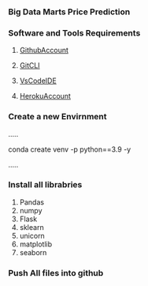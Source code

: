 ### Big Data Marts Price Prediction

### Software and Tools Requirements

1. [GithubAccount](https://github.com)

2. [GitCLI](https://git-scm.com/docs/gitcli)

3. [VsCodeIDE](https://code.visualstudio.com)

4. [HerokuAccount](https://Heroku.com)

### Create a new Envirnment

.....

conda create venv -p python==3.9 -y

.....

### Install all librabries

1. Pandas
2. numpy
3. Flask
4. sklearn
5. unicorn
6. matplotlib
7. seaborn

### Push All files into github